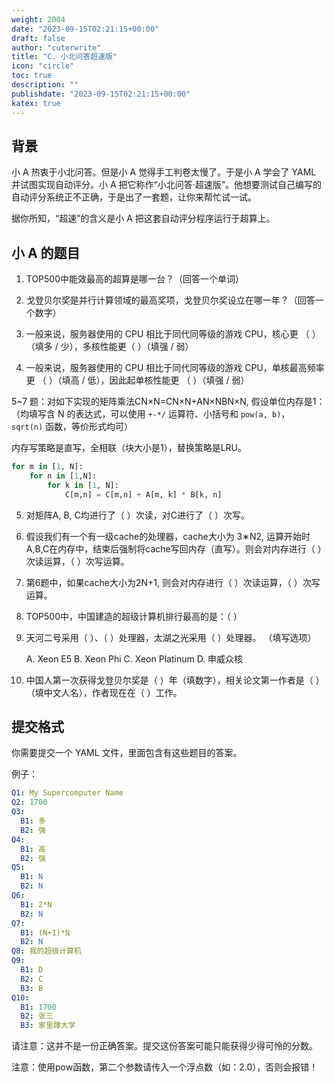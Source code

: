 ```yaml
---
weight: 2004
date: "2023-09-15T02:21:15+00:00"
draft: false
author: "cuterwrite"
title: "C. 小北问答超速版"
icon: "circle"
toc: true
description: ""
publishdate: "2023-09-15T02:21:15+00:00"
katex: true
---
```


## 背景

小 A 热衷于小北问答。但是小 A 觉得手工判卷太慢了。于是小 A 学会了 YAML 并试图实现自动评分。小 A 把它称作“小北问答·超速版”。他想要测试自己编写的自动评分系统正不正确，于是出了一套题，让你来帮忙试一试。

据你所知，“超速”的含义是小 A 把这套自动评分程序运行于超算上。

## 小 A 的题目

1. TOP500中能效最高的超算是哪一台？（回答一个单词）

2. 戈登贝尔奖是并行计算领域的最高奖项，戈登贝尔奖设立在哪一年？（回答一个数字）

3. 一般来说，服务器使用的 CPU 相比于同代同等级的游戏 CPU，核心更 （ ）（填多 / 少），多核性能更（ ）（填强 / 弱）

4. 一般来说，服务器使用的 CPU 相比于同代同等级的游戏 CPU，单核最高频率更 （ ）（填高 / 低），因此起单核性能更 （ ）（填强 / 弱）

5~7 题：对如下实现的矩阵乘法CN×N​=CN×N​+AN×N​BN×N​, 假设单位内存是1：（均填写含 N 的表达式，可以使用 `+-*/` 运算符、小括号和 `pow(a, b)`，`sqrt(n)` 函数，等价形式均可）

内存写策略是直写，全相联（块大小是1），替换策略是LRU。

```python
for m in [1, N]:
    for n in [1,N]:
        for k in [1, N]:
            C[m,n] = C[m,n] + A[m, k] * B[k, n]
```

5. 对矩阵A, B, C均进行了（ ）次读，对C进行了（ ）次写。

6. 假设我们有一个有一级cache的处理器，cache大小为 3∗N2, 运算开始时A,B,C在内存中，结束后强制将cache写回内存（直写）。则会对内存进行（ ）次读运算，（ ）次写运算。

7. 第6题中，如果cache大小为2N+1, 则会对内存进行（ ）次读运算，（ ）次写运算。

8. TOP500中，中国建造的超级计算机排行最高的是：（ ）

9. 天河二号采用（ ）、（ ）处理器，太湖之光采用（ ）处理器。 （填写选项）
   
   A. Xeon E5 B. Xeon Phi C. Xeon Platinum D. 申威众核

10. 中国人第一次获得戈登贝尔奖是（ ）年（填数字），相关论文第一作者是（ ）（填中文人名），作者现在在（ ）工作。

## 提交格式

你需要提交一个 YAML 文件，里面包含有这些题目的答案。

例子：

```yaml
Q1: My Supercomputer Name
Q2: 1700
Q3:
  B1: 多
  B2: 强
Q4:
  B1: 高
  B2: 强
Q5:
  B1: N
  B2: N
Q6:
  B1: 2*N
  B2: N
Q7:
  B1: (N+1)*N
  B2: N
Q8: 我的超级计算机
Q9:
  B1: D
  B2: C
  B3: B
Q10:
  B1: 1700
  B2: 张三
  B3: 家里蹲大学
```

请注意：这并不是一份正确答案。提交这份答案可能只能获得少得可怜的分数。

注意：使用pow函数，第二个参数请传入一个浮点数（如：2.0），否则会报错！
